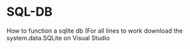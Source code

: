 # SQL-DB
How to function a sqlite db
(For all lines to work download the system.data.SQLite on Visual Studio
